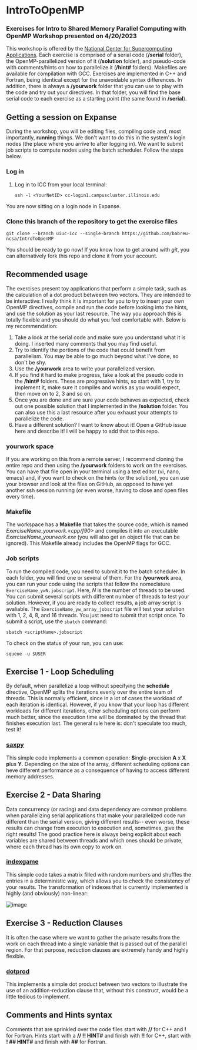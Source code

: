 # IntroToOpenMP

### Exercises for Intro to Shared Memory Parallel Computing with OpenMP Workshop presented on 4/20/2023

This workshop is offered by the [National Center for Supercomputing Applications](https://www.ncsa.illinois.edu/).
Each exercise is comprised of a serial code (**/serial** folder), the OpenMP-parallelized version of it (**/solution** folder), and pseudo-code with comments/hints on how to parallelize it (**/hint#** folders). Makefiles are available for compilation with GCC. Exercises are implemented in C++ and Fortran, being identical except for the unavoidable syntax differences. In addition, there is always a **/yourwork** folder that you can use to play with the code and try out your directives. In that folder, you will find the base serial code to each exercise as a starting point (the same found in **/serial**).

## Getting a session on Expanse
During the workshop, you will be editing files, compiling code and, most importantly, **running** things. We don't want to do this in the system's login nodes (the place where you arrive to after logging in). We want to submit job scripts to compute nodes using the batch scheduler. Follow the steps below.

### Log in
1. Log in to ICC from your local terminal:

    ```
    ssh -l <YourNetID> cc-login1.campuscluster.illinois.edu
    ```
  
You are now sitting on a login node in Expanse. 
  
### Clone this branch of the repository to get the exercise files
```
git clone --branch uiuc-icc --single-branch https://github.com/babreu-ncsa/IntroToOpenMP
```

You should be ready to go now! If you know how to get around with *git*, you can alternatively fork this repo and clone it from your account.


## Recommended usage
The exercises present toy applications that perform a simple task, such as the calculation of a dot product betweeen two vectors. They are intended to be interactive: I really think it is important for you to try to insert your own OpenMP directives, compile and run the code before looking into the hints, and use the solution as your last resource. The way you approach this is totally flexible and you should do what you feel comfortable with. Below is my recommendation:

1. Take a look at the serial code and make sure you understand what it is doing. I inserted many comments that you may find useful.
2. Try to identify the portions of the code that could benefit from parallelism. You may be able to go much beyond what I've done, so don't be shy.
3. Use the **/yourwork** area to write your parallelized version. 
4. If you find it hard to make progress, take a look at the pseudo code in the **/hint#** folders. These are progressive hints, so start with 1, try to implement it, make sure it compiles and works as you would expect, then move on to 2, 3 and so on.
5. Once you are done and are sure your code behaves as expected, check out one possible solution that I implemented in the **/solution** folder. You can also use this a last resource after you exhaust your attempts to parallelize the code.
6. Have a different solution? I want to know about it! Open a GitHub issue here and describe it! I will be happy to add that to this repo.

### yourwork space
If you are working on this from a remote server, I recommend cloning the entire repo and then using the **/yourwork** folders to work on the exercises. You can have that file open in your terminal using a text editor (vi, nano, emacs) and, if you want to check on the hints (or the solution), you can use your browser and look at the files on GitHub, as opposed to have yet another ssh session running (or even worse, having to close and open files every time).

### Makefile
The workspace has a **Makefile** that takes the source code, which is named *ExerciseName_yourwork.<cpp/f90>* and compiles it into an executable *ExerciseName_yourwork.exe* (you will also get an object file that can be ignored). This Makefile already includes the OpenMP flags for GCC.

### Job scripts
To run the compiled code, you need to submit it to the batch scheduler. In each folder, you will find one or several of them. For the **/yourwork** area, you can run your code using the scripts that follow the nomeclature `ExerciseName_ywN.jobscript`. Here, $N$ is the number of threads to be used. You can submit several scripts with different number of threads to test your solution. However, if you are ready to collect results, a job array script is avaliable. The `ExerciseName_yw_array_jobscript` file will test your solution with 1, 2, 4, 8, and 16 threads. You just need to submit that script once. To submit a script, use the `sbatch` command:
```
sbatch <scriptName>.jobscript
```
To check on the status of your run, you can use:
```
squeue -u $USER
```

  

## Exercise 1 - Loop Scheduling
By default, when parallelize a loop without specifying the **schedule** directive, OpenMP splits the iterations evenly over the entire team of threads. This is normally efficient, since in a lot of cases the workload of each iteration is identical. However, if you know that your loop has different workloads for different iterations, other scheduling options can perform much better, since the execution time will be dominated by the thread that finishes execution last.
The general rule here is: don't speculate too much, test it!

### [saxpy](./Ex1_LoopScheduling/saxpy)
This simple code implements a common operation: **S**ingle-precision **A** x **X** **p**lus **Y**. Depending on the size of the array, different scheduling options can heve different performance as a consequence of having to access different memory addresses.


## Exercise 2 - Data Sharing
Data concurrency (or racing) and data dependency are common problems when parallelizing serial applications that make your parallelized code run different than the serial version, giving different results-- even worse, these results can change from execution to execution and, sometimes, give the right results!
The good practice here is always being explicit about each variables are shared between threads and which ones should be private, where each thread has its own copy to work on.

### [indexgame](./Ex2_DataSharing/indexgame)
This simple code takes a matrix filled with random numbers and shuffles the entries in a deterministic way, which allows you to check the consistency of your results. The transformation of indexes that is currently implemented is highly (and obviously) non-linear:

![image](https://user-images.githubusercontent.com/84105092/151406631-3784c39e-76bd-46d9-90cc-8d04d3df102c.png)


## Exercise 3 - Reduction Clauses
It is often the case where we want to gather the private results from the work on each thread into a single variable that is passed out of the parallel region. For that purpose, reduction clauses are extremely handy and highly flexible.

### [dotprod](./Ex3_Reductions/dotprod)
This implements a simple dot product between two vectors to illustrate the use of an addition-reduction clause that, without this construct, would be a little tedious to implement.

## Comments and Hints syntax
Comments that are sprinkled over the code files start with **//** for C++ and **!** for Fortran. Hints start with a **// !! HINT#** and finish with **!!** for C++, start with **! ## HINT#** and finish with **##** for Fortran. 
